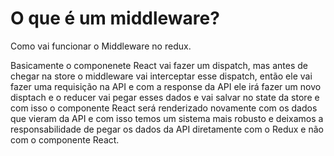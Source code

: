 # O que é um middleware?

Como vai funcionar o Middleware no redux.

Basicamente o componenete React vai fazer um dispatch, mas antes de chegar na store o middleware vai interceptar esse dispatch, então ele vai fazer uma requisição na API e com a response da API ele irá fazer um novo disptach e o reducer vai pegar esses dados e vai salvar no state da store e com isso o componente React será renderizado novamente com os dados que vieram da API e com isso temos um sistema mais robusto e deixamos a responsabilidade de pegar os dados da API diretamente com o Redux e não com o componente React.